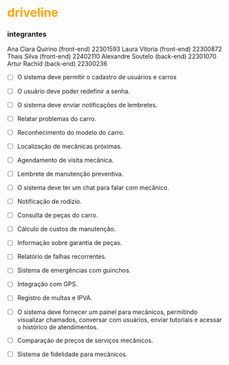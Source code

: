 <h1 style = color:orange>driveline</h1> 

### integrantes 

Ana Clara Quirino (front-end) 22301593
Laura Vitoria (front-end) 22300872
Thais Silva (front-end) 22402110
Alexandre Soutelo (back-end) 22301070
Artur Rachid (back-end) 22300236

- [ ] O sistema deve permitir o cadastro de usuários e carros
- [ ] O usuário deve poder redefinir a senha.
- [ ] O sistema deve enviar notificações de lembretes.
- [ ] Relatar problemas do carro.
- [ ] Reconhecimento do modelo do carro.
- [ ] Localização de mecânicas próximas.
- [ ] Agendamento de visita mecânica.
- [ ] Lembrete de manutenção preventiva.
- [ ] O sistema deve ter um chat para falar com mecânico.
- [ ] Notificação de rodízio.

- [ ]  Consulta de peças do carro.

- [ ]  Cálculo de custos de manutenção.

- [ ] Informação sobre garantia de peças.

- [ ] Relatório de falhas recorrentes.

- [ ] Sistema de emergências com guinchos.

- [ ] Integração com GPS.

- [ ] Registro de multas e IPVA.

- [ ] O sistema deve fornecer um painel para mecânicos, permitindo visualizar chamados, conversar com usuários, enviar tutoriais e acessar o histórico de atendimentos.

- [ ] Comparação de preços de serviços mecânicos.

- [ ] Sistema de fidelidade para mecânicos.

